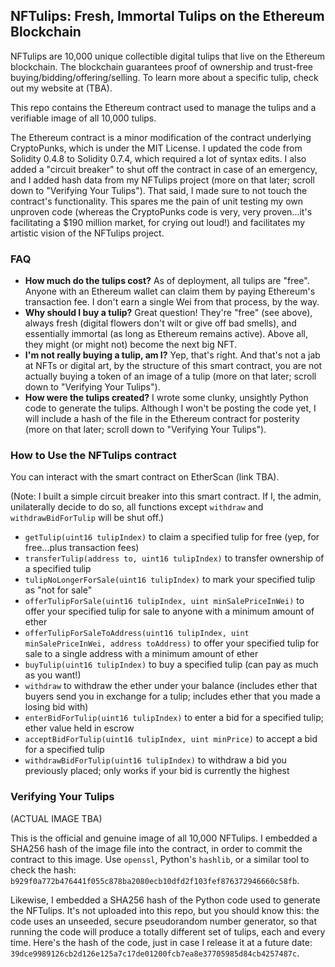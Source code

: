 ## NFTulips: Fresh, Immortal Tulips on the Ethereum Blockchain

NFTulips are 10,000 unique collectible digital tulips that live on the Ethereum blockchain. The blockchain guarantees proof of ownership and trust-free buying/bidding/offering/selling. To learn more about a specific tulip, check out my website at (TBA). 

This repo contains the Ethereum contract used to manage the tulips and a verifiable image of all 10,000 tulips. 

The Ethereum contract is a minor modification of the contract underlying CryptoPunks, which is under the MIT License. I updated the code from Solidity 0.4.8 to Solidity 0.7.4, which required a lot of syntax edits. I also added a "circuit breaker" to shut off the contract in case of an emergency, and I added hash data from my NFTulips project (more on that later; scroll down to "Verifying Your Tulips"). That said, I made sure to not touch the contract's functionality. This spares me the pain of unit testing my own unproven code (whereas the CryptoPunks code is very, very proven...it's facilitating a $190 million market, for crying out loud!) and facilitates my artistic vision of the NFTulips project. 

### FAQ

* **How much do the tulips cost?** As of deployment, all tulips are "free". Anyone with an Ethereum wallet can claim them by paying Ethereum's transaction fee. I don't earn a single Wei from that process, by the way. 
* **Why should I buy a tulip?** Great question! They're "free" (see above), always fresh (digital flowers don't wilt or give off bad smells), and essentially immortal (as long as Ethereum remains active). Above all, they might (or might not) become the next big NFT. 
* **I'm not really buying a tulip, am I?** Yep, that's right. And that's not a jab at NFTs or digital art, by the structure of this smart contract, you are not actually buying a token of an image of a tulip (more on that later; scroll down to "Verifying Your Tulips"). 
* **How were the tulips created?** I wrote some clunky, unsightly Python code to generate the tulips. Although I won't be posting the code yet, I will include a hash of the file in the Ethereum contract for posterity (more on that later; scroll down to "Verifying Your Tulips"). 

### How to Use the NFTulips contract

You can interact with the smart contract on EtherScan (link TBA). 

(Note: I built a simple circuit breaker into this smart contract. If I, the admin, unilaterally decide to do so, all functions except `withdraw` and `withdrawBidForTulip` will be shut off.)

* `getTulip(uint16 tulipIndex)` to claim a specified tulip for free (yep, for free...plus transaction fees)
* `transferTulip(address to, uint16 tulipIndex)` to transfer ownership of a specified tulip
* `tulipNoLongerForSale(uint16 tulipIndex)` to mark your specified tulip as "not for sale"
* `offerTulipForSale(uint16 tulipIndex, uint minSalePriceInWei)` to offer your specified tulip for sale to anyone with a minimum amount of ether
* `offerTulipForSaleToAddress(uint16 tulipIndex, uint minSalePriceInWei, address toAddress)` to offer your specified tulip for sale to a single address with a minimum amount of ether
* `buyTulip(uint16 tulipIndex)` to buy a specified tulip (can pay as much as you want!)
* `withdraw` to withdraw the ether under your balance (includes ether that buyers send you in exchange for a tulip; includes ether that you made a losing bid with)
* `enterBidForTulip(uint16 tulipIndex)` to enter a bid for a specified tulip; ether value held in escrow
* `acceptBidForTulip(uint16 tulipIndex, uint minPrice)` to accept a bid for a specified tulip
* `withdrawBidForTulip(uint16 tulipIndex)` to withdraw a bid you previously placed; only works if your bid is currently the highest

### Verifying Your Tulips

(ACTUAL IMAGE TBA)

This is the official and genuine image of all 10,000 NFTulips. I embedded a SHA256 hash of the image file into the contract, in order to commit the contract to this image. Use `openssl`, Python's `hashlib`, or a similar tool to check the hash: `b929f0a772b476441f055c878ba2080ecb10dfd2f103fef876372946660c58fb`. 

Likewise, I embedded a SHA256 hash of the Python code used to generate the NFTulips. It's not uploaded into this repo, but you should know this: the code uses an unseeded, secure pseudorandom number generator, so that running the code will produce a totally different set of tulips, each and every time. Here's the hash of the code, just in case I release it at a future date: `39dce9989126cb2d126e125a7c17de01200fcb7ea8e37705985d84cb4257487c`. 
